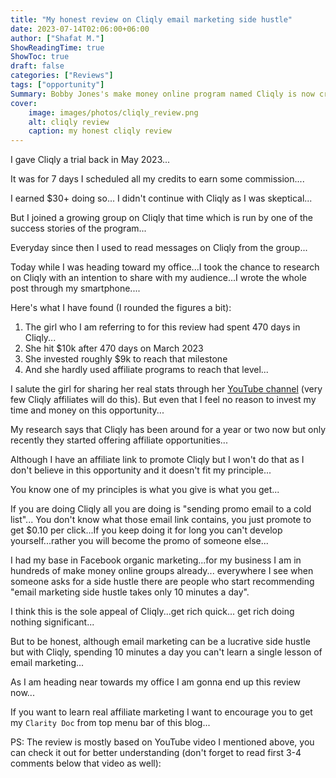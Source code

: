 ```yaml
---
title: "My honest review on Cliqly email marketing side hustle"
date: 2023-07-14T02:06:00+06:00
author: ["Shafat M."]
ShowReadingTime: true
ShowToc: true
draft: false
categories: ["Reviews"]
tags: ["opportunity"]
Summary: Bobby Jones's make money online program named Cliqly is now crushing the net. But is it worth to give it a trial or is another shiny object. I'll review the result of one of Cliqly's success stories to find the truth.
cover: 
    image: images/photos/cliqly_review.png
    alt: cliqly review
    caption: my honest cliqly review
---
```


I gave Cliqly a trial back in May 2023...

It was for 7 days I scheduled all my credits to earn some commission....

I earned $30+ doing so... I didn't continue with Cliqly as I was skeptical...

But I joined a growing group on Cliqly that time which is run by one of the success stories of the program...

Everyday since then I used to read messages on Cliqly from the group...

Today while I was heading toward my office...I took the chance to research on Cliqly with an intention to share with my audience...I wrote the whole post through my smartphone.... 

Here's what I have found (I rounded the figures a bit):

1. The girl who I am referring to for this review had spent 470 days in Cliqly...
2. She hit $10k after 470 days on March 2023
3. She invested roughly $9k to reach that milestone
4. And she hardly used affiliate programs to reach that level...

I salute the girl for sharing her real stats through her [YouTube channel](https://youtu.be/OMo3Gwm5xgQ) (very few Cliqly affiliates will do this). But even that I feel no reason to invest my time and money on this opportunity...

My research says that Cliqly has been around for a year or two now but only recently they started offering affiliate opportunities...

Although I have an affiliate link to promote Cliqly but I won't do that as I don't believe in this opportunity and it doesn't fit my principle...

You know one of my principles is what you give is what you get...

If you are doing Cliqly all you are doing is "sending promo email to a cold list"... You don't know what those email link contains, you just promote to get $0.10 per click...If you keep doing it for long you can't develop yourself...rather you will become the promo of someone else...

I had my base in Facebook organic marketing...for my business I am in hundreds of make money online groups already... everywhere I see when someone asks for a side hustle there are people who start recommending "email marketing side hustle takes only 10 minutes a day".

I think this is the sole appeal of Cliqly...get rich quick... get rich doing nothing significant...

But to be honest, although email marketing can be a lucrative side hustle but with Cliqly, spending 10 minutes a day you can't learn a single lesson of email marketing...

As I am heading near towards my office I am gonna end up this review now...

If you want to learn real affiliate marketing I want to encourage you to get my `Clarity Doc` from top menu bar of this blog...

PS: The review is mostly based on YouTube video I mentioned above, you can check it out for better understanding (don't forget to read first 3-4 comments below that video as well):

